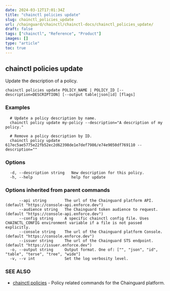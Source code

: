 ```yaml
---
date: 2024-03-12T17:01:34Z
title: "chainctl policies update"
slug: chainctl_policies_update
url: /chainguard/chainctl/chainctl-docs/chainctl_policies_update/
draft: false
tags: ["chainctl", "Reference", "Product"]
images: []
type: "article"
toc: true
---
```

## chainctl policies update

Update the description of a policy.

```
chainctl policies update POLICY_NAME | POLICY_ID [--description=DESCRIPTION] [--output table|json|id] [flags]
```

### Examples

```
  # Update a policy description by name.
  chainctl policy update my-policy --description="A description of my policy."
  
  # Remove a policy description by ID.
  chainctl policy update 617ec5ae5775e22fb52ec2d62398de1e7def7986/e74e9050df769110 --description=""
```

### Options

```
  -d, --description string   New description for this policy.
  -h, --help                 help for update
```

### Options inherited from parent commands

```
      --api string        The url of the Chainguard platform API. (default "https://console-api.enforce.dev")
      --audience string   The Chainguard token audience to request. (default "https://console-api.enforce.dev")
      --config string     A specific chainctl config file. Uses CHAINCTL_CONFIG environment variable if a file is not passed explicitly.
      --console string    The url of the Chainguard platform Console. (default "https://console.enforce.dev")
      --issuer string     The url of the Chainguard STS endpoint. (default "https://issuer.enforce.dev")
  -o, --output string     Output format. One of: ["", "json", "id", "table", "terse", "tree", "wide"]
  -v, --v int             Set the log verbosity level.
```

### SEE ALSO

* [chainctl policies](/chainguard/chainctl/chainctl-docs/chainctl_policies/)	 - Policy related commands for the Chainguard platform.

